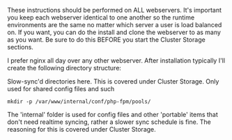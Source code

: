 These instructions should be performed on ALL webservers. It's important you keep each webserver identical to one another so the runtime environments are the same no matter which server a user is load balanced on. If you want, you can do the install and clone the webserver to as many as you want. Be sure to do this BEFORE you start the Cluster Storage sections.

I prefer nginx all day over any other webserver. After installation typically I'll create the following directory structure:

Slow-sync'd directories here. This is covered under Cluster Storage. Only used for shared config files and such
```
mkdir -p /var/www/internal/conf/php-fpm/pools/
```

The 'internal' folder is used for config files and other 'portable' items that don't need realtime syncing, rather a slower sync schedule is fine. The reasoning for this is covered under Cluster Storage.
